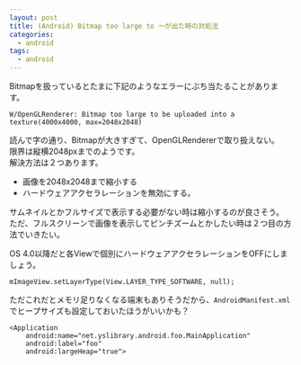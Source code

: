 ```yaml
---
layout: post
title: (Android) Bitmap too large to 〜が出た時の対処法
categories:
  - android
tags:
  - android
---
```


Bitmapを扱っているとたまに下記のようなエラーにぶち当たることがあります。


```
W/OpenGLRenderer: Bitmap too large to be uploaded into a texture(4000x4000, max=2048x2048)
```

読んで字の通り、Bitmapが大きすぎて、OpenGLRendererで取り扱えない。  
限界は縦横2048pxまでのようです。  
解決方法は２つあります。

- 画像を2048x2048まで縮小する
- ハードウェアアクセラレーションを無効にする。

サムネイルとかフルサイズで表示する必要がない時は縮小するのが良さそう。  
ただ、フルスクリーンで画像を表示してピンチズームとかしたい時は２つ目の方法でいきたい。

OS 4.0以降だと各Viewで個別にハードウェアアクセラレーションをOFFにしましょう。

```
mImageView.setLayerType(View.LAYER_TYPE_SOFTWARE, null);
```

ただこれだとメモリ足りなくなる端末もありそうだから、`AndroidManifest.xml`でヒープサイズも設定しておいたほうがいいかも？

```
<Application
    android:name="net.yslibrary.android.foo.MainApplication"
    android:label="foo"
    android:largeHeap="true">
```



